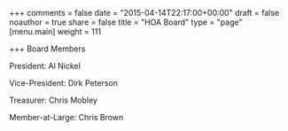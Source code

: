 +++
comments = false
date = "2015-04-14T22:17:00+00:00"
draft = false
noauthor = true
share = false
title = "HOA Board"
type = "page"
[menu.main]
weight = 111

+++
Board Members

President: Al Nickel

Vice-President: Dirk Peterson

Treasurer: Chris Mobley

Member-at-Large: Chris Brown
